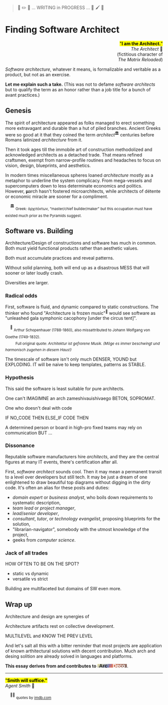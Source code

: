 > 🚧 :pencil2: 🚧 ... WRITING in PROGRESS ... 🚧 :paintbrush: 🚧

# Finding Software Architect

<p dir=rtl><mark>"<b>.I am the Architect</b>"</mark><br />🎦&nbsp;<i>The Architect</i><br/>fictitious character of)<br/>(<i>The Matrix Reloaded</i></p>

*Software architecture*, whatever it means, is formalizable and veritable as a product, but not as an exercise. 

**Let me explain such a take.** (This was not to defame _software architects_ but to qualify the term as an honor rather than a job title for a bunch of avant practices.)

## Genesis

The spirit of architecture appeared as folks managed to erect something more extravagant and durable than a hut of piled branches. Ancient Greeks were so good at it that they coined the term _architect_<sup>🏛️</sup> centuries before Romans latinized *architecture* from it.

Then it took ages till the immobile art of construction methodolized and acknowledged architects as a detached trade. That means refined craftsmen, exempt from narrow-profile routines and headaches to focus on vision, design, blueprints, and aesthetics.

In modern times miscellaneous spheres loaned *architecture* mostly as a metaphor to underline the system complicacy. From mega-vessels and supercomputers down to less determinate economics and politics. However, **μ**arch hasn't fostered microarchitects, while architects of détente or economic miracle are sooner for a compliment.

&nbsp;&nbsp;&nbsp;&nbsp;<sup>🏛️</sup> <sub>Greek: ἀρχιτέκτων, “master/chief builder/maker" but this occupation must have existed much prior as the Pyramids suggest.</sub>

## Software vs. Building 

Architecture/Design of constructions and software has much in common. Both must yield functional products rather than aesthetic values.

Both must accumulate practices and reveal patterns.

Without solid planning, both will end up as a disastrous MESS that will sooner or later loudly crash.

Diversities are larger.

### Radical odds

First, software is fluid, and dynamic compared to static constructions. The thinker who found "Architecture is frozen music"<sup>🎼</sup> would see software as "unleashed gala symphonic cacophony [under the circus tent]".

&nbsp;&nbsp;&nbsp;&nbsp;<sup>🎼</sup> <sub>Arthur Schopenhauer (1788-1860), also missattributed to Johann Wolfgang von Goethe (1749-1832).\
&nbsp;&nbsp;&nbsp;&nbsp;&nbsp;&nbsp;&nbsp;&nbsp;&nbsp;&nbsp;Full original quote: _Architektur ist gefrorene Musik. (Möge es immer beschwingt und harmonisch zugehen in diesem Haus!)_</sub>

The timescale of software isn't only much DENSER, YOUND but EXPLODING. IT will be naive to keep templates, patterns as STABLE.
 


### Hypothesis

This said the software is least suitable for pure architects. 

One can't IMAGIMNE an arch zameshivauishivaego BETON, SOPROMAT.

One who doesn't deal with code

IF NO_CODE THEN ELSE_IF CODE THEN

A determined person or board in high-pro fixed teams may rely on communication BUT ...


### Dissonance

Reputable software manufacturers hire _architects_, and they are the central figures at many IT events, there's certification after all.

First, *software architect* sounds cool. Then it may mean a permanent transit to a level over developers but still tech. It may be just a dream of one enlightened to draw beautiful top diagrams without digging in the dirty code. It's often an alias for these posts and duties:

* _domain expert_ or _business analyst_, who boils down requirements to systematic description,
* _team lead_ or _project manager_,
* _lead_/_senior developer_,
* _consultant_, _tutor_, or _technology evangelist_, proposing blueprints for the solution,
* "librarian-navigator", somebody with the utmost knowledge of the project,
* geeks from _computer science_.

### Jack of all trades

HOW OFTEN TO BE ON THE SPOT?

* static vs dynamic
* versatile vs strict

Building are multifaceted but domains of SW even more.

## Wrap up

Architecture and design are synergies of 

Architecture artifacts rest on collective development.

MULTILEVEL and KNOW THE PREV LEVEL

And let's salt all this with a bitter reminder that most projects are application of known arthitectural solutions with decent contribution. Much arch and desing solition are already solved in languages and platforms.

**This essay derives from and contributes to** [![Arc Deco](../../../../_rsc/_img/ArcDeco/ArcDeco-bar-12px.jpg)](../../../../software/ArcDeco/).

---

<mark>"**Smith will suffice."**</mark>\
_Agent Smith_ 🔨

&nbsp;&nbsp;&nbsp;&nbsp;<sup>🎦🔨</sup> <sub>quotes by [imdb.com](https://www.imdb.com/title/tt0234215/quotes/?ref_=tt_trv_qu)</sub>
